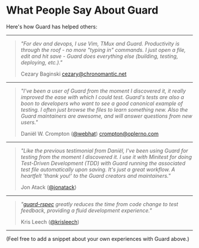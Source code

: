 # What People Say About Guard

Here's how Guard has helped others:

---
> *"For dev and devops, I use Vim, TMux and Guard. Productivity is through the roof - no more "typing in" commands. I just open a file, edit and hit save - Guard does everything else (building, testing, deploying, etc.)."*
>
> Cezary Baginski <cezary@chronomantic.net>

---

> *"I've been a user of Guard from the moment I discovered it, it really improved the ease with which I could test. Guard's tests are also a boon to developers who want to see a good canonical example of testing. I often just browse the files to learn something new. Also the Guard maintainers are awesome, and will answer questions from new users."*
>
> Daniël W. Crompton ([@webhat](https://github.com/webhat)) <crompton@oplerno.com>

---

> *"Like the previous testimonial from Daniël, I've been using Guard for testing from the moment I discovered it. I use it with Minitest for doing Test-Driven Development (TDD) with Guard running the associated test file automatically upon saving. It's just a great workflow. A heartfelt 'thank you!' to the Guard creators and maintainers."*
>
> Jon Atack ([@jonatack](https://github.com/jonatack))

---

> *"[guard-rspec](https://github.com/guard/guard-rspec) greatly reduces the time from code change to test feedback, providing a fluid development experience."*
>
> Kris Leech ([@krisleech](https://github.com/krisleech))

---
(Feel free to add a snippet about your own experiences with Guard above.)

